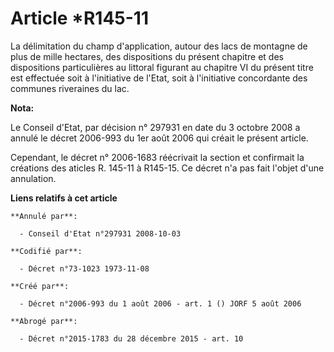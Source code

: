 # Article *R145-11

La délimitation du champ d'application, autour des lacs de montagne de plus de mille hectares, des dispositions du présent
chapitre et des dispositions particulières au littoral figurant au chapitre VI du présent titre est effectuée soit à
l'initiative de l'Etat, soit à l'initiative concordante des communes riveraines du lac.

**Nota:**

Le Conseil d'Etat, par décision n° 297931 en date du 3 octobre 2008 a annulé le décret 2006-993 du 1er août 2006 qui créait
le présent article.

Cependant, le décret n° 2006-1683 réécrivait la section  et confirmait la créations des aticles R. 145-11 à R145-15. Ce
décret n'a pas fait l'objet d'une annulation.

**Liens relatifs à cet article**

	**Annulé par**:

	  - Conseil d'Etat n°297931 2008-10-03

	**Codifié par**:

	  - Décret n°73-1023 1973-11-08

	**Créé par**:

	  - Décret n°2006-993 du 1 août 2006 - art. 1 () JORF 5 août 2006

	**Abrogé par**:

	  - Décret n°2015-1783 du 28 décembre 2015 - art. 10
